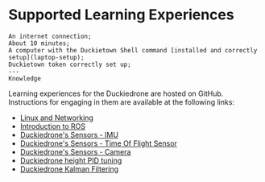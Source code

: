 # Supported Learning Experiences

```{needget}
An internet connection;
About 10 minutes;
A computer with the Duckietown Shell command [installed and correctly setup](laptop-setup);
Duckietown token correctly set up;
---
Knowledge
```

Learning experiences for the Duckiedrone are hosted on GitHub. Instructions for engaging in them are available at the following links:

- [Linux and Networking](https://github.com/duckietown/duckietown-lx/tree/duckiedrone-lxs/linux-and-networking)
- [Introduction to ROS](https://github.com/duckietown/duckietown-lx/tree/duckiedrone-lxs/introduction-to-ros-lx)
- [Duckiedrone's Sensors - IMU](https://github.com/duckietown/duckietown-lx/tree/duckiedrone-lxs/dd21-sensors-imu)
- [Duckiedrone's Sensors - Time Of Flight Sensor](https://github.com/duckietown/duckietown-lx/tree/duckiedrone-lxs/dd21-sensors-tof)
- [Duckiedrone's Sensors - Camera](https://github.com/duckietown/duckietown-lx/tree/duckiedrone-lxs/dd21-sensors-camera)
- [Duckiedrone height PID tuning](https://github.com/duckietown/duckietown-lx/tree/duckiedrone-lxs/dd21-pid-tuning-lx)
- [Duckiedrone Kalman Filtering](https://github.com/duckietown/duckietown-lx/tree/duckiedrone-lxs/dd21-ukf-lx)
